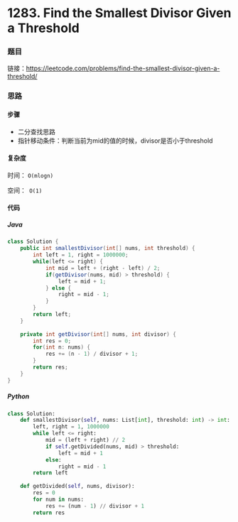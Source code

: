 # 1283. Find the Smallest Divisor Given a Threshold

### 题目

链接：https://leetcode.com/problems/find-the-smallest-divisor-given-a-threshold/



### 思路

#### 步骤

- 二分查找思路
- 指针移动条件：判断当前为mid的值的时候，divisor是否小于threshold





#### 复杂度

时间： `O(mlogn)`

空间：` O(1)`

#### 代码

##### Java

```java
class Solution {
    public int smallestDivisor(int[] nums, int threshold) {
        int left = 1, right = 1000000;
        while(left <= right) {
            int mid = left + (right - left) / 2;
            if(getDivisor(nums, mid) > threshold) {
                left = mid + 1;
            } else {
                right = mid - 1;
            }
        }
        return left;
    }
    
    private int getDivisor(int[] nums, int divisor) {
        int res = 0;
        for(int n: nums) {
            res += (n - 1) / divisor + 1;
        }
        return res;
    }
}
```



##### Python

```python
class Solution:
    def smallestDivisor(self, nums: List[int], threshold: int) -> int:
        left, right = 1, 1000000
        while left <= right:
            mid = (left + right) // 2
            if self.getDivided(nums, mid) > threshold:
                left = mid + 1
            else:
                right = mid - 1
        return left
        
    def getDivided(self, nums, divisor):
        res = 0
        for num in nums:
            res += (num - 1) // divisor + 1
        return res
```